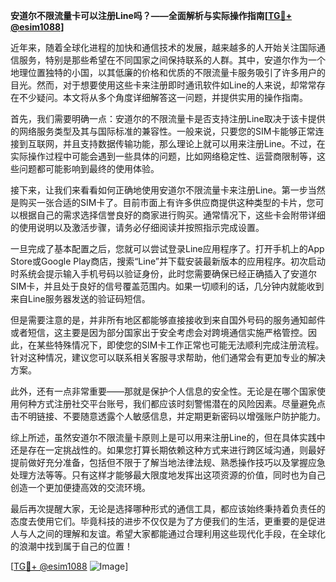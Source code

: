 **安道尔不限流量卡可以注册Line吗？——全面解析与实际操作指南[[TG💪+ @esim1088](https://t.me/s/esim1088)]**

近年来，随着全球化进程的加快和通信技术的发展，越来越多的人开始关注国际通信服务，特别是那些希望在不同国家之间保持联系的人群。其中，安道尔作为一个地理位置独特的小国，以其低廉的价格和优质的不限流量卡服务吸引了许多用户的目光。然而，对于想要使用这些卡来注册即时通讯软件如Line的人来说，却常常存在不少疑问。本文将从多个角度详细解答这一问题，并提供实用的操作指南。

首先，我们需要明确一点：安道尔的不限流量卡是否支持注册Line取决于该卡提供的网络服务类型及其与国际标准的兼容性。一般来说，只要您的SIM卡能够正常连接到互联网，并且支持数据传输功能，那么理论上就可以用来注册Line。不过，在实际操作过程中可能会遇到一些具体的问题，比如网络稳定性、运营商限制等，这些问题都可能影响到最终的使用体验。

接下来，让我们来看看如何正确地使用安道尔不限流量卡来注册Line。第一步当然是购买一张合适的SIM卡了。目前市面上有许多供应商提供这种类型的卡片，您可以根据自己的需求选择信誉良好的商家进行购买。通常情况下，这些卡会附带详细的使用说明以及激活步骤，请务必仔细阅读并按照指示完成设置。

一旦完成了基本配置之后，您就可以尝试登录Line应用程序了。打开手机上的App Store或Google Play商店，搜索“Line”并下载安装最新版本的应用程序。初次启动时系统会提示输入手机号码以验证身份，此时您需要确保已经正确插入了安道尔SIM卡，并且处于良好的信号覆盖范围内。如果一切顺利的话，几分钟内就能收到来自Line服务器发送的验证码短信。

但是需要注意的是，并非所有地区都能够直接接收到来自国外号码的服务通知邮件或者短信，这主要是因为部分国家出于安全考虑会对跨境通信实施严格管控。因此，在某些特殊情况下，即使您的SIM卡工作正常也可能无法顺利完成注册流程。针对这种情况，建议您可以联系相关客服寻求帮助，他们通常会有更加专业的解决方案。

此外，还有一点非常重要——那就是保护个人信息的安全性。无论是在哪个国家使用何种方式注册社交平台账号，我们都应该时刻警惕潜在的风险因素。尽量避免点击不明链接、不要随意透露个人敏感信息，并定期更新密码以增强账户防护能力。

综上所述，虽然安道尔不限流量卡原则上是可以用来注册Line的，但在具体实践中还是存在一定挑战性的。如果您打算长期依赖这种方式来进行跨区域沟通，则最好提前做好充分准备，包括但不限于了解当地法律法规、熟悉操作技巧以及掌握应急处理方法等等。只有这样才能够最大限度地发挥出这项资源的价值，同时也为自己创造一个更加便捷高效的交流环境。

最后再次提醒大家，无论是选择哪种形式的通信工具，都应该始终秉持着负责任的态度去使用它们。毕竟科技的进步不仅仅是为了方便我们的生活，更重要的是促进人与人之间的理解和友谊。希望大家都能通过合理利用这些现代化手段，在全球化的浪潮中找到属于自己的位置！

[[TG💪+ @esim1088](https://t.me/s/esim1088) ![Image](https://i.postimg.cc/4NQfJmqS/Snipaste-2025-05-13-00-14-12.png)]
